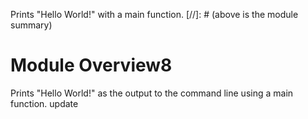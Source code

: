 Prints "Hello World!" with a main function.
[//]: # (above is the module summary)

# Module Overview8
Prints "Hello World!" as the output to the command line using a main function.
update
